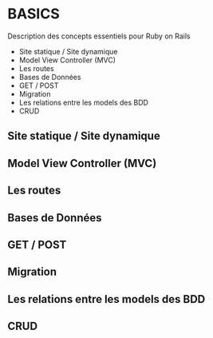 # BASICS
Description des concepts essentiels pour Ruby on Rails


* Site statique / Site dynamique
* Model View Controller (MVC)
* Les routes
* Bases de Données
* GET / POST
* Migration
* Les relations entre les models des BDD
* CRUD
  
## Site statique / Site dynamique
## Model View Controller (MVC)
## Les routes
## Bases de Données
## GET / POST
## Migration
## Les relations entre les models des BDD
## CRUD

